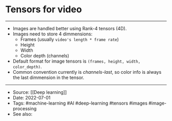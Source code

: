 # Tensors for video

----

- Images are handled better using Rank-4 tensors (4D).
- Images need to store 4 dimmensions: 
	- Frames (usually `video's length * frame rate`)
	- Height
	- Width
	- Color depth (channels)
- Default format for image tensors is `(frames, height, width, color_depth)`.
- Common convention currently is *channels-last*, so color info is always the last dimmension in the tensor.

---
- Source: [[Deep learning]]
- Date: 2022-07-01
- Tags: #machine-learning  #AI  #deep-learning #tensors #images #image-processing
- See also: